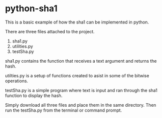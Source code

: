 # python-sha1

This is a basic example of how the sha1 can be implemented in python. 

There are three files attached to the project. 

  1. sha1.py
  2. utilities.py
  3. testSha.py 
  
sha1.py contains the function that receives a text argument and returns the hash. 

utilties.py is a setup of functions created to asist in some of the bitwise operations. 

testSha.py is a simple program where text is input and ran through the sha1 function to display the hash.

Simply download all three files and place them in the same directory.
Then run the testSha.py from the terminal or command prompt.
